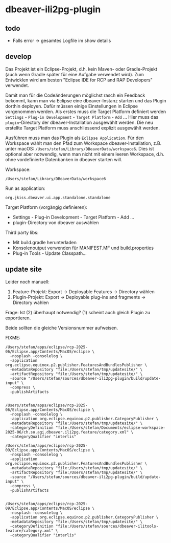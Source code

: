 # dbeaver-ili2pg-plugin

## todo
- Falls error -> gesamtes Logfile im show details


## develop

Das Projekt ist ein Eclipse-Projekt, d.h. kein Maven- oder Gradle-Projekt (auch wenn Gradle später für eine Aufgabe verwendet wird). Zum Entwicklen wird am besten "Eclipse IDE for RCP and RAP Developers" verwendet. 

Damit man für die Codeänderungen möglichst rasch ein Feedback bekommt, kann man via Eclipse eine dbeaver-Instanz starten und das Plugin dorthin deployen. Dafür müssen einige Einstellungen in Eclipse vorgenommen werden. Als erstes muss die Target Platform definiert werden `Settings` - `Plug-in Development` - `Target Platform` - `Add` ... Hier muss das `plugin`-Directory der dbeaver-Installation ausgewählt werden. Die neu erstellte Target Platform muss anschliessend explizit ausgewählt werden.

Ausführen muss man das Plugin als `Eclipse Application`. Für den Workspace wählt man den Pfad zum Workspace dbeaver-Installation, z.B. unter macOS: `/Users/stefan/Library/DBeaverData/workspace6`. Dies ist optional aber notwendig, wenn man nicht mit einem leeren Workspace, d.h. ohne vordefinierte Datenbanken in dbeaver starten will.

Workspace:
```
/Users/stefan/Library/DBeaverData/workspace6
```

Run as application:
```
org.jkiss.dbeaver.ui.app.standalone.standalone
```

Target Platform (vorgängig definieren):

- Settings - Plug-in Development - Target Platform - Add ...
- plugin-Directory von dbeaver auswählen

Third party libs:

- Mit build.gradle herunterladen
- Konsolenoutput verwenden für MANIFEST.MF und build.properties
- Plug-in Tools - Update Classpath...

## update site

Leider noch manuell:

1. Feature-Projekt: Export -> Deployable Features -> Directory wählen 
2. Plugin-Projekt: Export -> Deployable plug-ins and fragments -> Directory wählen

Frage: Ist (2) überhaupt notwendig? (1) scheint auch gleich Plugin zu exportieren.

Beide sollten die gleiche Versionsnummer aufweisen.

FIXME:

```
/Users/stefan/apps/eclipse/rcp-2025-06/Eclipse.app/Contents/MacOS/eclipse \
  -nosplash -consolelog \
  -application org.eclipse.equinox.p2.publisher.FeaturesAndBundlesPublisher \
  -metadataRepository "file:/Users/stefan/tmp/updatesite/" \
  -artifactRepository "file:/Users/stefan/tmp/updatesite/" \
  -source "/Users/stefan/sources/dbeaver-ili2pg-plugin/build/update-input" \
  -compress \
  -publishArtifacts


/Users/stefan/apps/eclipse/rcp-2025-06/Eclipse.app/Contents/MacOS/eclipse \
  -nosplash -consolelog \
  -application org.eclipse.equinox.p2.publisher.CategoryPublisher \
  -metadataRepository "file:/Users/stefan/tmp/updatesite/" \
  -categoryDefinition "file:/Users/stefan/Documents/eclipse-workspace-2025-06/ch.so.agi.dbeaver.ili2pg.feature/category.xml" \
  -categoryQualifier "interlis"
```

```
/Users/stefan/apps/eclipse/rcp-2025-09/Eclipse.app/Contents/MacOS/eclipse \
  -nosplash -consolelog \
  -application org.eclipse.equinox.p2.publisher.FeaturesAndBundlesPublisher \
  -metadataRepository "file:/Users/stefan/tmp/updatesite/" \
  -artifactRepository "file:/Users/stefan/tmp/updatesite/" \
  -source "/Users/stefan/sources/dbeaver-ili2pg-plugin/build/update-input" \
  -compress \
  -publishArtifacts


/Users/stefan/apps/eclipse/rcp-2025-09/Eclipse.app/Contents/MacOS/eclipse \
  -nosplash -consolelog \
  -application org.eclipse.equinox.p2.publisher.CategoryPublisher \
  -metadataRepository "file:/Users/stefan/tmp/updatesite/" \
  -categoryDefinition "file:/Users/stefan/sources/dbeaver-ilitools-feature/category.xml" \
  -categoryQualifier "interlis"
```